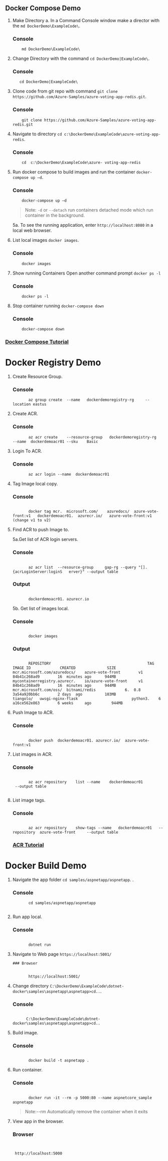 ## Docker Compose Demo

1. Make Directory
   a. In a Command Console window make a director with the `md DockerDemo\ExampleCode\`.

   ### Console

   ```Console
       md DockerDemo\ExampleCode\
   ```

2. Change Directory with the command `cd DockerDemo|ExampleCode\`.

   ### Console

   ```Console
      cd DockerDemo|ExampleCode\
   ```

3. Clone code from git repo with command `git clone https://github.com/Azure-Samples/azure-voting-app-redis.git`.

   ### Console

   ```Console
       git clone https://github.com/Azure-Samples/azure-voting-app-redis.git
   ```

4. Navigate to directory `cd c:\DockerDemo\ExampleCode\azure-voting-app-redis`.

   ### Console

   ```Console
       cd  c:\DockerDemo\ExampleCode\azure- voting-app-redis
   ```

5. Run docker compose to build images and run the container `docker-compose up –d`.

   ### Console

   ```Console
       docker-compose up –d
   ```

   > Note: `-d` or `--detach` run containers detached mode which run container in the background.

   5a. To see the running application, enter `http://localhost:8080` in a local web browser.

6. List local images `docker images`.

   ### Console

   ```Console
       docker images
   ```

7. Show running Containers Open another command prompt `docker ps -l`

   ### Console

   ```Console
       docker ps -l
   ```

8. Stop container running `docker-compose down`

   ### Console

   ```Console
       docker-compose down
   ```

### [Docker Compose Tutorial](https://docs.microsoft.com/en-us/azure/aks/tutorial-kubernetes-prepare-app)

# Docker Registry Demo

1. Create Resource Group.

   ### Console

   ```Shell
          az group create  --name   dockerdemoregistry-rg     --location eastus

   ```

2. Create ACR.

   ### Console

   ```Shell
          az acr create    --resource-group   dockerdemoregistry-rg     --name  dockerdemoacr01 --sku    Basic

   ```

3. Login To ACR.

   ### Console

   ```Shell
          az acr login --name  dockerdemoacr01

   ```

4. Tag Image local copy.

   ### Console

   ```Shell

          docker tag mcr.  microsoft.com/    azuredocs/  azure-vote-front:v1   dockerdemoacr01.  azurecr.io/   azure-vote-front:v1    (change v1 to v2)

   ```

5. Find ACR to push Image to.

   5a.Get list of ACR login servers.

   ### Console

   ```Shell

          az acr list  --resource-group     gap-rg --query "[]. {acrLoginServer:loginS   erver}" --output table

   ```

   ### Output

   ```Shell

          dockerdemoacr01. azurecr.io

   ```

   5b. Get list of images local.

   ### Console

   ```Shell

          docker images

   ```

   ### Output

   ```Shell

          REPOSITORY                                           TAG                  IMAGE ID             CREATED              SIZE
   mcr.microsoft.com/azuredocs/    azure-vote-front        v1                      84b41c268ad9        16  minutes ago      944MB
   mycontainerregistry.azurecr.    io/azure-vote-front     v1                      84b41c268ad9        16  minutes ago      944MB
   mcr.microsoft.com/oss/  bitnami/redis             6.  0.8                   3a54a920bb6c        2 days  ago          103MB
   tiangolo/   uwsgi-nginx-flask                        python3.    6               a16ce562e863        6 weeks     ago         944MB

   ```

6. Push Image to ACR.

   ### Console

   ```Shell

          docker push  dockerdemoacr01. azurecr.io/  azure-vote-front:v1

   ```

7. List images in ACR.

   ### Console

   ```Shell

          az acr repository    list --name    dockerdemoacr01
    --output table


   ```

8. List image tags.

   ### Console

   ```Shell

          az acr repository    show-tags --name   dockerdemoacr01   --repository  azure-vote-front     --output table
   ```

   ### [ACR Tutorial](https://docs.microsoft.com/en-us/azure/aks/tutorial-kubernetes-prepare-app)

# Docker Build Demo

1.  Navigate the app folder
    `cd samples/aspnetapp/aspnetapp`.
    .

    ### Console

    ```Shell
           cd samples/aspnetapp/aspnetapp


    ```

2.  Run app local.

    ### Console

    ```Shell

           dotnet run

    ```

3.  Navigate to Web page
    `https://localhost:5001/`

        ### Browser

    ```Shell

           https://localhost:5001/

    ```

4.  Change directory `C:\DockerDemo\ExampleCode\dotnet-docker\samples\aspnetapp\aspnetapp>cd..`.

    ### Console

    ```Shell

          C:\DockerDemo\ExampleCode\dotnet-docker\samples\aspnetapp\aspnetapp>cd..
    ```

5.  Build image.

    ### Console

    ```Shell

           docker build -t aspnetapp .

    ```

6.  Run container.

    ### Console

    ```Shell

           docker run -it --rm -p 5000:80 --name aspnetcore_sample aspnetapp

    ```

    > Note:--rm Automatically remove the container when it exits

7.  View app in the browser.

    ### Browser

    ```Shell


     http://localhost:5000


    ```
